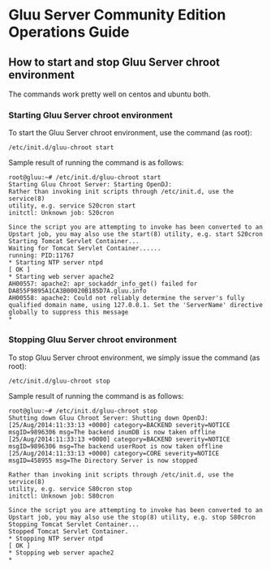 # Gluu Server Community Edition Operations Guide

## How to start and stop Gluu Server chroot environment 

The commands work pretty well on centos and ubuntu both.

### Starting Gluu Server chroot environment

To start the Gluu Server chroot environment, use the command (as root):

`/etc/init.d/gluu-chroot start` 

Sample result of running the command is as follows:

	root@gluu:~# /etc/init.d/gluu-chroot start
	Starting Gluu Chroot Server: Starting OpenDJ: 
	Rather than invoking init scripts through /etc/init.d, use the service(8)
	utility, e.g. service S20cron start
	initctl: Unknown job: S20cron
	
	Since the script you are attempting to invoke has been converted to an
	Upstart job, you may also use the start(8) utility, e.g. start S20cron
	Starting Tomcat Servlet Container...
	Waiting for Tomcat Servlet Container......
	running: PID:11767
 	* Starting NTP server ntpd                                                                                                                                      [ OK ] 
 	* Starting web server apache2                                                                                                                                          AH00557: apache2: apr_sockaddr_info_get() failed for DA855F9895A1CA3B00020B185D7A.gluu.info
	AH00558: apache2: Could not reliably determine the server's fully qualified domain name, using 127.0.0.1. Set the 'ServerName' directive globally to suppress this message
 	* 


### Stopping Gluu Server chroot environment

To stop Gluu Server chroot environment, we simply issue the command (as root):

`/etc/init.d/gluu-chroot stop`

Sample result of running the command is as follows:

	root@gluu:~# /etc/init.d/gluu-chroot stop
	Shutting down Gluu Chroot Server: Shutting down OpenDJ: [25/Aug/2014:11:33:13 +0000] category=BACKEND severity=NOTICE msgID=9896306 msg=The backend inumDB is now taken offline
	[25/Aug/2014:11:33:13 +0000] category=BACKEND severity=NOTICE msgID=9896306 msg=The backend userRoot is now taken offline
	[25/Aug/2014:11:33:13 +0000] category=CORE severity=NOTICE msgID=458955 msg=The Directory Server is now stopped
	
	Rather than invoking init scripts through /etc/init.d, use the service(8)
	utility, e.g. service S80cron stop
	initctl: Unknown job: S80cron
	
	Since the script you are attempting to invoke has been converted to an
	Upstart job, you may also use the stop(8) utility, e.g. stop S80cron
	Stopping Tomcat Servlet Container...
	Stopped Tomcat Servlet Container.
 	* Stopping NTP server ntpd                                                                                                                                      [ OK ] 
 	* Stopping web server apache2                                                                                                                                           * 
